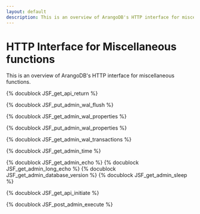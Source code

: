 ```yaml
---
layout: default
description: This is an overview of ArangoDB's HTTP interface for miscellaneous functions
---
```

HTTP Interface for Miscellaneous functions
==========================================

This is an overview of ArangoDB's HTTP interface for miscellaneous functions.

<!-- lib/Admin/RestVersionHandler.cpp -->
{% docublock JSF_get_api_return %}

<!-- ljs/actions/api-system.js -->
{% docublock JSF_put_admin_wal_flush %}

<!-- ljs/actions/api-system.js -->
{% docublock JSF_get_admin_wal_properties %}

<!-- ljs/actions/api-system.js -->
{% docublock JSF_put_admin_wal_properties %}

<!-- ljs/actions/api-system.js -->
{% docublock JSF_get_admin_wal_transactions %}

<!-- js/actions/api-system.js -->
{% docublock JSF_get_admin_time %}

<!-- js/actions/api-system.js -->
{% docublock JSF_get_admin_echo %}
{% docublock JSF_get_admin_long_echo %}
{% docublock JSF_get_admin_database_version %}
{% docublock JSF_get_admin_sleep %}

<!-- lib/Admin/RestShutdownHandler.cpp -->
{% docublock JSF_get_api_initiate %}

<!-- js/actions/api-system.js -->
{% docublock JSF_post_admin_execute %}

